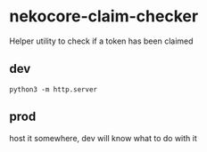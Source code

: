 # nekocore-claim-checker

Helper utility to check if a token has been claimed

## dev

`python3 -m http.server`

## prod

host it somewhere, dev will know what to do with it
